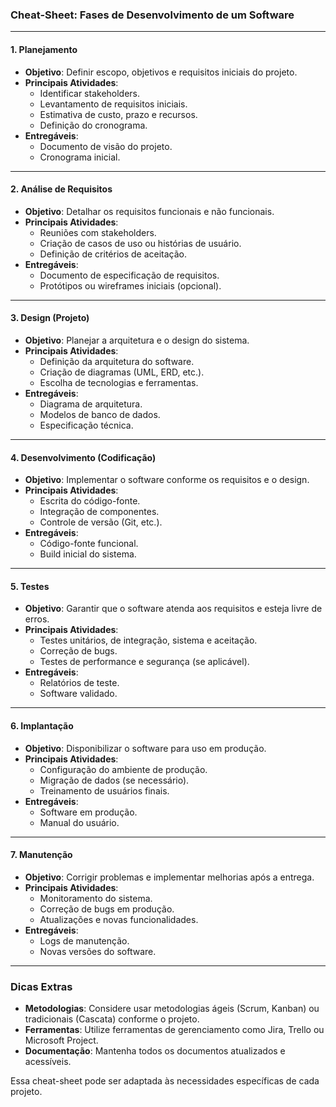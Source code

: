 ### **Cheat-Sheet: Fases de Desenvolvimento de um Software**

---

#### **1. Planejamento**
- **Objetivo**: Definir escopo, objetivos e requisitos iniciais do projeto.
- **Principais Atividades**:
  - Identificar stakeholders.
  - Levantamento de requisitos iniciais.
  - Estimativa de custo, prazo e recursos.
  - Definição do cronograma.
- **Entregáveis**:
  - Documento de visão do projeto.
  - Cronograma inicial.

---

#### **2. Análise de Requisitos**
- **Objetivo**: Detalhar os requisitos funcionais e não funcionais.
- **Principais Atividades**:
  - Reuniões com stakeholders.
  - Criação de casos de uso ou histórias de usuário.
  - Definição de critérios de aceitação.
- **Entregáveis**:
  - Documento de especificação de requisitos.
  - Protótipos ou wireframes iniciais (opcional).

---

#### **3. Design (Projeto)**
- **Objetivo**: Planejar a arquitetura e o design do sistema.
- **Principais Atividades**:
  - Definição da arquitetura do software.
  - Criação de diagramas (UML, ERD, etc.).
  - Escolha de tecnologias e ferramentas.
- **Entregáveis**:
  - Diagrama de arquitetura.
  - Modelos de banco de dados.
  - Especificação técnica.

---

#### **4. Desenvolvimento (Codificação)**
- **Objetivo**: Implementar o software conforme os requisitos e o design.
- **Principais Atividades**:
  - Escrita do código-fonte.
  - Integração de componentes.
  - Controle de versão (Git, etc.).
- **Entregáveis**:
  - Código-fonte funcional.
  - Build inicial do sistema.

---

#### **5. Testes**
- **Objetivo**: Garantir que o software atenda aos requisitos e esteja livre de erros.
- **Principais Atividades**:
  - Testes unitários, de integração, sistema e aceitação.
  - Correção de bugs.
  - Testes de performance e segurança (se aplicável).
- **Entregáveis**:
  - Relatórios de teste.
  - Software validado.

---

#### **6. Implantação**
- **Objetivo**: Disponibilizar o software para uso em produção.
- **Principais Atividades**:
  - Configuração do ambiente de produção.
  - Migração de dados (se necessário).
  - Treinamento de usuários finais.
- **Entregáveis**:
  - Software em produção.
  - Manual do usuário.

---

#### **7. Manutenção**
- **Objetivo**: Corrigir problemas e implementar melhorias após a entrega.
- **Principais Atividades**:
  - Monitoramento do sistema.
  - Correção de bugs em produção.
  - Atualizações e novas funcionalidades.
- **Entregáveis**:
  - Logs de manutenção.
  - Novas versões do software.

---

### **Dicas Extras**
- **Metodologias**: Considere usar metodologias ágeis (Scrum, Kanban) ou tradicionais (Cascata) conforme o projeto.
- **Ferramentas**: Utilize ferramentas de gerenciamento como Jira, Trello ou Microsoft Project.
- **Documentação**: Mantenha todos os documentos atualizados e acessíveis. 

Essa cheat-sheet pode ser adaptada às necessidades específicas de cada projeto.

